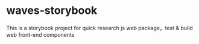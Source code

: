 # waves-storybook

This is a storybook project for quick research js web package，test & build web front-end components
